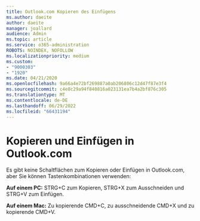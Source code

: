 ```yaml
---
title: Outlook.com Kopieren des Einfügens
ms.author: daeite
author: daeite
manager: joallard
audience: Admin
ms.topic: article
ms.service: o365-administration
ROBOTS: NOINDEX, NOFOLLOW
ms.localizationpriority: medium
ms.custom:
- "9000303"
- "1920"
ms.date: 04/21/2020
ms.openlocfilehash: 9a66a4e72bf269887a0ab206806c12d47f87e3f4
ms.sourcegitcommit: c4e8c29a94f840816a023131ea7b4a2bf876c305
ms.translationtype: MT
ms.contentlocale: de-DE
ms.lasthandoff: 06/29/2022
ms.locfileid: "66431194"
---
```

# <a name="copy-and-paste-in-outlookcom"></a>Kopieren und Einfügen in Outlook.com

Es gibt keine Schaltflächen zum Kopieren oder Einfügen in Outlook.com, aber Sie können Tastenkombinationen verwenden:

**Auf einem PC:** STRG+C zum Kopieren, STRG+X zum Ausschneiden und STRG+V zum Einfügen.

**Auf einem Mac:** Zu kopierende CMD+C, zu ausschneidende CMD+X und zu kopierende CMD+V.